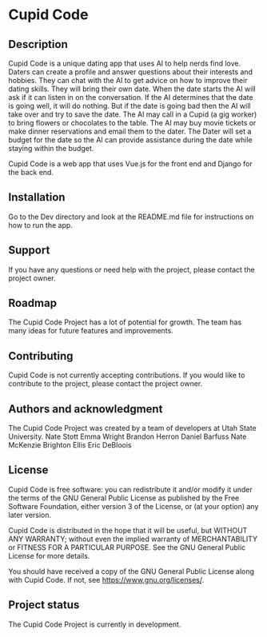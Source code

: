 # Cupid Code

## Description
Cupid Code is a unique dating app that uses AI to help nerds find love. 
Daters can create a profile and answer questions about their interests and hobbies. 
They can chat with the AI to get advice on how to improve their dating skills. 
They will bring their own date.
When the date starts the AI will ask if it can listen in on the conversation.
If the AI determines that the date is going well, it will do nothing. But if the date is going bad then the AI will take over and try to save the date.
The AI may call in a Cupid (a gig worker) to bring flowers or chocolates to the table.
The AI may buy movie tickets or make dinner reservations and email them to the dater.
The Dater will set a budget for the date so the AI can provide assistance during the date while staying within the budget.

Cupid Code is a web app that uses Vue.js for the front end and Django for the back end.

## Installation
Go to the Dev directory and look at the README.md file for instructions on how to run the app.

## Support
If you have any questions or need help with the project, please contact the project owner.

## Roadmap
The Cupid Code Project has a lot of potential for growth. The team has many ideas for future features and improvements.

## Contributing
Cupid Code is not currently accepting contributions. If you would like to contribute to the project, please contact the project owner.

## Authors and acknowledgment
The Cupid Code Project was created by a team of developers at Utah State University.
Nate Stott
Emma Wright
Brandon Herron
Daniel Barfuss
Nate McKenzie
Brighton Ellis
Eric DeBloois

## License
Cupid Code is free software: you can redistribute it and/or modify it under the terms of the GNU General Public License as published by the Free Software Foundation, either version 3 of the License, or (at your option) any later version.

Cupid Code is distributed in the hope that it will be useful, but WITHOUT ANY WARRANTY; without even the implied warranty of MERCHANTABILITY or FITNESS FOR A PARTICULAR PURPOSE. See the GNU General Public License for more details.

You should have received a copy of the GNU General Public License along with Cupid Code. If not, see <https://www.gnu.org/licenses/>. 

## Project status
The Cupid Code Project is currently in development.
